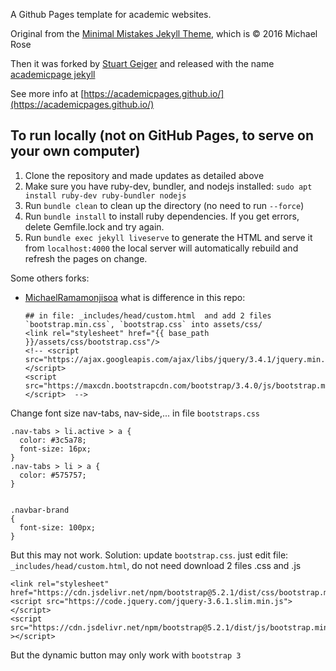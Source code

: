 

A Github Pages template for academic websites. 

Original from the [Minimal Mistakes Jekyll Theme](https://mmistakes.github.io/minimal-mistakes/), which is © 2016 Michael Rose

Then it was forked by [Stuart Geiger](https://github.com/staeiou) and released with the name [academicpage jekyll](https://github.com/academicpages/academicpages.github.io)

See more info at [https://academicpages.github.io/](https://academicpages.github.io/)



## To run locally (not on GitHub Pages, to serve on your own computer)

1. Clone the repository and made updates as detailed above
1. Make sure you have ruby-dev, bundler, and nodejs installed: `sudo apt install ruby-dev ruby-bundler nodejs`
1. Run `bundle clean` to clean up the directory (no need to run `--force`)
1. Run `bundle install` to install ruby dependencies. If you get errors, delete Gemfile.lock and try again.
1. Run `bundle exec jekyll liveserve` to generate the HTML and serve it from `localhost:4000` the local server will automatically rebuild and refresh the pages on change.


Some others forks:
- [MichaelRamamonjisoa](https://github.com/MichaelRamamonjisoa/michaelramamonjisoa.github.io)
    what is difference in this repo:
    ```
    ## in file: _includes/head/custom.html  and add 2 files `bootstrap.min.css`, `bootstrap.css` into assets/css/
    <link rel="stylesheet" href="{{ base_path }}/assets/css/bootstrap.css"/>  
    <!-- <script src="https://ajax.googleapis.com/ajax/libs/jquery/3.4.1/jquery.min.js"></script>
    <script src="https://maxcdn.bootstrapcdn.com/bootstrap/3.4.0/js/bootstrap.min.js"></script>  -->
    ```

Change font size nav-tabs, nav-side,... in file `bootstraps.css`
```
.nav-tabs > li.active > a {
  color: #3c5a78;
  font-size: 16px;
}
.nav-tabs > li > a {
  color: #575757;
}


.navbar-brand
{
  font-size: 100px;
}

```

But this may not work. Solution: update `bootstrap.css`. just edit file: `_includes/head/custom.html`, do not need download 2 files .css and .js
```
<link rel="stylesheet" href="https://cdn.jsdelivr.net/npm/bootstrap@5.2.1/dist/css/bootstrap.min.css"/>  
<script src="https://code.jquery.com/jquery-3.6.1.slim.min.js"></script>
<script src="https://cdn.jsdelivr.net/npm/bootstrap@5.2.1/dist/js/bootstrap.min.js" ></script>
```
But the dynamic button may only work with `bootstrap 3`